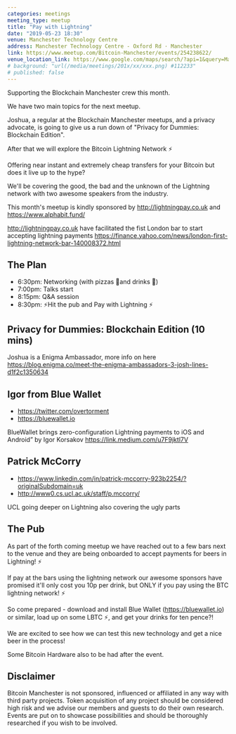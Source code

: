 ```yaml
---
categories: meetings
meeting_type: meetup
title: "Pay with Lightning"
date: "2019-05-23 18:30"
venue: Manchester Technology Centre
address: Manchester Technology Centre - Oxford Rd · Manchester
link: https://www.meetup.com/Bitcoin-Manchester/events/254238622/
venue_location_link: https://www.google.com/maps/search/?api=1&query=Manchester+Technology+Centre%2C+Oxford+Rd%2C+Manchester%2C+M1+7ED%2C+gb&query_place_id=ChIJAf4uquyxe0gR6PY5RCm83Ps
# background: "url(/media/meetings/201x/xx/xxx.png) #112233"
# published: false
---
```


Supporting the Blockchain Manchester crew this month.

We have two main topics for the next meetup.

Joshua, a regular at the Blockchain Manchester meetups, and a privacy advocate, is going to give us a run down of "Privacy for Dummies: Blockchain Edition".

After that we will explore the Bitcoin Lightning Network ⚡

Offering near instant and extremely cheap transfers for your Bitcoin but does it live up to the hype?

We'll be covering the good, the bad and the unknown of the Lightning network with two awesome speakers from the industry.

This month's meetup is kindly sponsored by http://lightningpay.co.uk and https://www.alphabit.fund/

http://lightningpay.co.uk have facilitated the fist London bar to start accepting lightning payments https://finance.yahoo.com/news/london-first-lightning-network-bar-140008372.html

## The Plan

- 6:30pm: Networking (with pizzas 🍕and drinks 🍻)
- 7:00pm: Talks start
- 8:15pm: Q&A session
- 8:30pm: ⚡Hit the pub and Pay with Lightning ⚡

## Privacy for Dummies: Blockchain Edition (10 mins)

Joshua is a Enigma Ambassador, more info on here https://blog.enigma.co/meet-the-enigma-ambassadors-3-josh-lines-d1f2c1350634

## Igor from Blue Wallet

- https://twitter.com/overtorment
- https://bluewallet.io

BlueWallet brings zero-configuration Lightning payments to iOS and Android” by Igor Korsakov https://link.medium.com/u7F9jktl7V

## Patrick McCorry 

- https://www.linkedin.com/in/patrick-mccorry-923b2254/?originalSubdomain=uk
- http://www0.cs.ucl.ac.uk/staff/p.mccorry/

UCL going deeper on Lightning also covering the ugly parts

## The Pub

As part of the forth coming meetup we have reached out to a few bars next to the venue and they are being onboarded to accept payments for beers in Lightning! ⚡

If pay at the bars using the lightning network our awesome sponsors have promised it'll only cost you 10p per drink, but ONLY if you pay using the BTC lightning network! ⚡

So come prepared - download and install Blue Wallet (https://bluewallet.io) or similar, load up on some LBTC ⚡, and get your drinks for ten pence?!

We are excited to see how we can test this new technology and get a nice beer in the process!

Some Bitcoin Hardware also to be had after the event.

## Disclaimer

Bitcoin Manchester is not sponsored, influenced or affiliated in any way with third party projects. Token acquisition of any project should be considered high risk and we advise our members and guests to do their own research. Events are put on to showcase possibilities and should be thoroughly researched if you wish to be involved.
